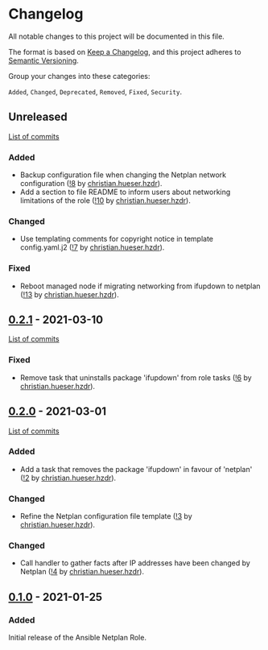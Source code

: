 <!--
SPDX-FileCopyrightText: 2021 Helmholtz Centre for Environmental Research (UFZ)
SPDX-FileCopyrightText: 2021 Helmholtz-Zentrum Dresden-Rossendorf (HZDR)

SPDX-License-Identifier: Apache-2.0
-->

# Changelog

All notable changes to this project will be documented in this file.

The format is based on [Keep a Changelog](https://keepachangelog.com/en/1.0.0/),
and this project adheres to [Semantic Versioning](https://semver.org/spec/v2.0.0.html).

Group your changes into these categories:

`Added`, `Changed`, `Deprecated`, `Removed`, `Fixed`, `Security`.

## Unreleased

[List of commits](https://gitlab.com/hifis/ansible/netplan-role/-/compare/v0.2.1...main)

### Added

- Backup configuration file when changing the Netplan network configuration
  ([!8](https://gitlab.com/hifis/ansible/netplan-role/-/merge_requests/8)
  by [christian.hueser.hzdr](https://gitlab.com/christian.hueser.hzdr)).
- Add a section to file README to inform users about networking limitations of the role
  ([!10](https://gitlab.com/hifis/ansible/netplan-role/-/merge_requests/10)
  by [christian.hueser.hzdr](https://gitlab.com/christian.hueser.hzdr)).
  
### Changed

- Use templating comments for copyright notice in template config.yaml.j2
  ([!7](https://gitlab.com/hifis/ansible/netplan-role/-/merge_requests/7)
  by [christian.hueser.hzdr](https://gitlab.com/christian.hueser.hzdr)).

### Fixed

- Reboot managed node if migrating networking from ifupdown to netplan
  ([!13](https://gitlab.com/hifis/ansible/netplan-role/-/merge_requests/13)
  by [christian.hueser.hzdr](https://gitlab.com/christian.hueser.hzdr)).

## [0.2.1](https://gitlab.com/hifis/ansible/netplan-role/-/releases/v0.2.1) - 2021-03-10

[List of commits](https://gitlab.com/hifis/ansible/netplan-role/-/compare/v0.2.0...v0.2.1)

### Fixed

- Remove task that uninstalls package 'ifupdown' from role tasks
  ([!6](https://gitlab.com/hifis/ansible/netplan-role/-/merge_requests/6)
  by [christian.hueser.hzdr](https://gitlab.com/christian.hueser.hzdr)).

## [0.2.0](https://gitlab.com/hifis/ansible/netplan-role/-/releases/v0.2.0) - 2021-03-01

[List of commits](https://gitlab.com/hifis/ansible/netplan-role/-/compare/v0.1.0...v0.2.0)

### Added

- Add a task that removes the package 'ifupdown' in favour of 'netplan'
  ([!2](https://gitlab.com/hifis/ansible/netplan-role/-/merge_requests/2)
  by [christian.hueser.hzdr](https://gitlab.com/christian.hueser.hzdr)).

### Changed

- Refine the Netplan configuration file template
  ([!3](https://gitlab.com/hifis/ansible/netplan-role/-/merge_requests/3)
  by [christian.hueser.hzdr](https://gitlab.com/christian.hueser.hzdr)).

### Changed

- Call handler to gather facts after IP addresses have been changed by Netplan
  ([!4](https://gitlab.com/hifis/ansible/netplan-role/-/merge_requests/4)
  by [christian.hueser.hzdr](https://gitlab.com/christian.hueser.hzdr)).

## [0.1.0](https://gitlab.com/hifis/ansible/netplan-role/-/releases/v0.1.0) - 2021-01-25

### Added

Initial release of the Ansible Netplan Role.
